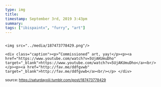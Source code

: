 ```yaml
---
type: img
title: 
timestamp: September 3rd, 2019 3:43pm
summary: 
tags: ["ibispaintx", "furry", "art"]
---
```


                
                
                
                                                                                        <img src="../media/187473778429.png"/>
                                                                                          <div class="caption"><p>“Commissioned” art, yay!</p><p><a href="https://www.youtube.com/watch?v=5UjAKUmuDho" target="_blank">https://www.youtube.com/watch?v=5UjAKUmuDho</a><br/></p><p><a href="http://fav.me/ddfgvwb" target="_blank">http://fav.me/ddfgvwb</a><br/></p> </div>
                                    
                
                
                
                
                                
<small>source: https://saturdayxiii.tumblr.com/post/187473778429</small>